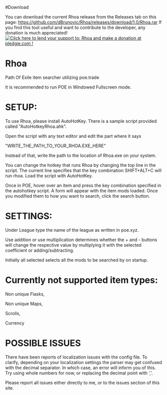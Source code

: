 #Download

You can download the current Rhoa release from the Releases tab on this page:
https://github.com/dBrunovic/Rhoa/releases/download/1.0/Rhoa.rar
If you find this tool useful and want to contribute to the developer, any donation is much appreciated!
<a href='https://pledgie.com/campaigns/30354'><img alt='Click here to lend your support to: Rhoa and make a donation at pledgie.com !' src='https://pledgie.com/campaigns/30354.png?skin_name=chrome' border='0' ></a>

# Rhoa
Path Of Exile item searcher utilizing poe.trade

It is recommended to run POE in Windowed Fullscreen mode.

# SETUP:

To use Rhoa, please install AutoHotKey. There is a sample script provided called "AutoHotkeyRhoa.ahk".

Open the script with any text editor and edit the part where it says

"WRITE_THE_PATH_TO_YOUR_RHOA.EXE_HERE"

Instead of that, write the path to the location of Rhoa.exe on your system.

You can change the hotkey that runs Rhoa by changing the top line in the script. The current line specifies that the key combination SHIFT+ALT+C will run rhoa.
Load the script with AutoHotKey.

Once in POE, hover over an item and press the key combination specified in the autohotkey script. A form will appear with the item mods loaded. Once you modified them to how you want to search, click the search button.

# SETTINGS:
Under League type the name of the league as written in poe.xyz.

Use addition or use multiplication determines whether the + and - buttons will change the respective value by multiplying it with the selected coefficient or adding/subtracting.

Initially all selected selects all the mods to be searched by on startup.

# Currently not supported item types:
Non unique Flasks,

Non unique Maps,

Scrolls,

Currency

# POSSIBLE ISSUES
There have been reports of localization issues with the config file. To clarify, depending on your localization settings the parser may get confused with the decimal separator. In which case, an error will inform you of this. Try using whole numbers for now, or replacing the decimal point with ','.

Please report all issues either directly to me, or to the issues section of this site. 


